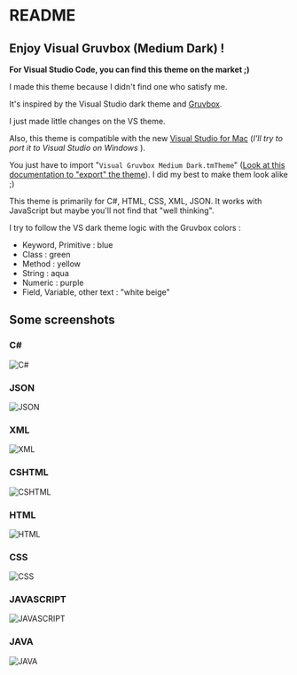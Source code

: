 # README
## Enjoy Visual Gruvbox (Medium Dark) !

**For Visual Studio Code, you can find this theme on the market ;)**

I made this theme because I didn't find one who satisfy me.

It's inspired by the Visual Studio dark theme and [Gruvbox](https://github.com/morhetz/gruvbox).

I just made little changes on the VS theme.

Also, this theme is compatible with the new [Visual Studio for Mac](https://www.visualstudio.com/vs/visual-studio-mac/)  (*I'll try to port it to Visual Studio on Windows* ).

You just have to import "`Visual Gruvbox Medium Dark.tmTheme`" ([Look at this documentation to "export" the theme](https://code.visualstudio.com/docs/extensions/yocode#_your-extensions-folder)). I did my best to make them look alike ;)

This theme is primarily for C#, HTML, CSS, XML, JSON. It works with JavaScript but maybe you'll not find that "well thinking".

I try to follow the VS dark theme logic with the Gruvbox colors : 
* Keyword, Primitive : blue
* Class : green
* Method : yellow
* String : aqua
* Numeric : purple
* Field, Variable, other text : "white beige"

## Some screenshots
### C#
![C#](https://raw.githubusercontent.com/rphlmr/visual-gruvbox-medium-dark/master/demo/img/csharp.png)

### JSON
![JSON](https://raw.githubusercontent.com/rphlmr/visual-gruvbox-medium-dark/master/demo/img/json.png)

### XML
![XML](https://raw.githubusercontent.com/rphlmr/visual-gruvbox-medium-dark/master/demo/img/xml.png)

### CSHTML
![CSHTML](https://raw.githubusercontent.com/rphlmr/visual-gruvbox-medium-dark/master/demo/img/cshtml.png)

### HTML
![HTML](https://raw.githubusercontent.com/rphlmr/visual-gruvbox-medium-dark/master/demo/img/html.png)

### CSS
![CSS](https://raw.githubusercontent.com/rphlmr/visual-gruvbox-medium-dark/master/demo/img/CSS.png)

### JAVASCRIPT
![JAVASCRIPT](https://raw.githubusercontent.com/rphlmr/visual-gruvbox-medium-dark/master/demo/img/js.png)

### JAVA
![JAVA](https://raw.githubusercontent.com/rphlmr/visual-gruvbox-medium-dark/master/demo/img/java.png)